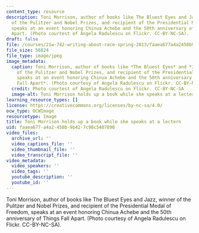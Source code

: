 ```yaml
---
content_type: resource
description: Toni Morrison, author of books like The Bluest Eyes and Jazz, winner
  of the Pulitzer and Nobel Prizes, and recipient of the Presidential Medal of Freedom,
  speaks at an event honoring Chinua Achebe and the 50th anniversary of Things Fall
  Apart. (Photo courtest of Angela Radulescu on Flickr. CC-BY-NC-SA).
draft: false
file: /courses/21w-742-writing-about-race-spring-2013/faaea677a4a2450b9b427c98c5407890_21w-742s13.jpg
file_size: 56824
file_type: image/jpeg
image_metadata:
  caption: Toni Morrison, author of books like *The Bluest Eyes* and *Jazz*, winner
    of the Pulitzer and Nobel Prizes, and recipient of the Presidential Medal of Freedom,
    speaks at an event honoring Chinua Achebe and the 50th anniversary of *Things
    Fall Apart*. (Photo courtesy of Angela Radulescu on Flickr. CC-BY-NC-SA.)
  credit: Photo courtest of Angela Radulescu on Flickr. CC-BY-NC-SA
  image-alt: Toni Morrison holds up a book while she speaks at a lectern.
learning_resource_types: []
license: https://creativecommons.org/licenses/by-nc-sa/4.0/
ocw_type: OCWImage
resourcetype: Image
title: Toni Morrison holds up a book while she speaks at a lectern
uid: faaea677-a4a2-450b-9b42-7c98c5407890
video_files:
  archive_url: ''
  video_captions_file: ''
  video_thumbnail_file: ''
  video_transcript_file: ''
video_metadata:
  video_speakers: ''
  video_tags: ''
  youtube_description: ''
  youtube_id: ''
---
```

Toni Morrison, author of books like The Bluest Eyes and Jazz, winner of the Pulitzer and Nobel Prizes, and recipient of the Presidential Medal of Freedom, speaks at an event honoring Chinua Achebe and the 50th anniversary of Things Fall Apart. (Photo courtesy of Angela Radulescu on Flickr. CC-BY-NC-SA).